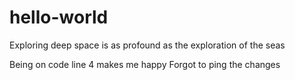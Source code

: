 # hello-world
Exploring deep space is as profound as the exploration of the seas

Being on code line 4 makes me happy
Forgot to ping the changes 
